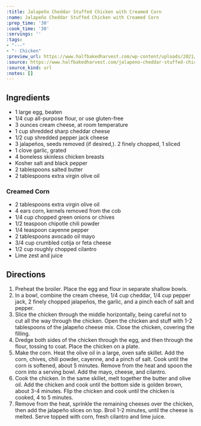 ```yaml
---
:title: Jalapeño Cheddar Stuffed Chicken with Creamed Corn
:name: Jalapeño Cheddar Stuffed Chicken with Creamed Corn
:prep_time: '30'
:cook_time: '30'
:servings: ''
:tags:
- "---"
- "- Chicken"
:preview_url: https://www.halfbakedharvest.com/wp-content/uploads/2021/08/Jalapen%CC%83o-Cheddar-Stuffed-Chicken-with-Creamed-Corn-8.jpg
:source: https://www.halfbakedharvest.com/jalapeno-cheddar-stuffed-chicken/
:source_kind: url
:notes: []
---
```


## Ingredients
- 1  large egg, beaten
- 1/4 cup all-purpose flour, or use gluten-free
- 3 ounces cream cheese, at room temperature
- 1 cup shredded sharp cheddar cheese
- 1/2 cup shredded pepper jack cheese
- 3  jalapeños, seeds removed (if desired,). 2 finely chopped, 1 sliced
- 1 clove garlic, grated
- 4  boneless skinless chicken breasts
- Kosher salt and black pepper
- 2 tablespoons salted butter
- 2 tablespoons extra virgin olive oil

### Creamed Corn 
- 2 tablespoons extra virgin olive oil
- 4 ears corn, kernels removed from the cob
- 1/4 cup chopped green onions or chives
- 1/2 teaspoon chipotle chili powder
- 1/4 teaspoon cayenne pepper
- 2 tablespoons avocado oil mayo
- 3/4 cup crumbled cotija or feta cheese
- 1/2 cup roughly chopped cilantro
- Lime zest and juice


## Directions
1. Preheat the broiler. Place the egg and flour in separate shallow bowls.
2. In a bowl, combine the cream cheese, 1/4 cup cheddar, 1/4 cup pepper jack, 2 finely chopped jalapeños, the garlic, and a pinch each of salt and pepper.
3. Slice the chicken through the middle horizontally, being careful not to cut all the way through the chicken. Open the chicken and stuff with 1-2 tablespoons of the jalapeño cheese mix. Close the chicken, covering the filling.
4. Dredge both sides of the chicken through the egg, and then through the flour, tossing to coat. Place the chicken on a plate.
5. Make the corn. Heat the olive oil in a large, oven safe skillet. Add the corn, chives, chili powder, cayenne, and a pinch of salt. Cook until the corn is softened, about 5 minutes. Remove from the heat and spoon the corn into a serving bowl. Add the mayo, cheese, and cilantro.
6. Cook the chicken. In the same skillet, melt together the butter and olive oil. Add the chicken and cook until the bottom side is golden brown, about 3-4 minutes. Flip the chicken and cook until the chicken is cooked, 4 to 5 minutes.
7. Remove from the heat, sprinkle the remaining cheeses over the chicken, then add the jalapeño slices on top. Broil 1-2 minutes, until the cheese is melted. Serve topped with corn, fresh cilantro and lime juice.

